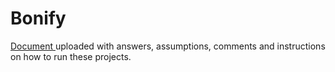 # Bonify

[Document ](https://github.com/LaraibUMemon/Bonify/blob/master/AnswersBonify.docx) uploaded with answers, assumptions, comments and instructions on how to run these projects.
